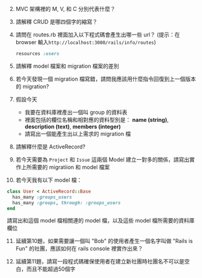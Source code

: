 2. MVC 架構裡的 M, V, 和 C 分別代表什麼？ 

3. 請解釋 CRUD 是哪四個字的縮寫？  

4. 請問在 routes.rb 裡面加入以下程式碼會產生出哪一些 url？ (提示：在 browser 輸入```http://localhost:3000/rails/info/routes```)
	```ruby
	resources :users
	```
5. 請解釋 model 檔案和 migration 檔案的差別

6. 若今天發現一個 migration 檔寫錯，請問我應該用什麼指令回復到上一個版本的 migration? 

7. 假設今天
	* 我要在資料庫裡產出一個叫 group 的資料表
	* 裡面包括的欄位名稱和相對應的資料型別是： 
		**name (string)**,
		**description (text)**,
		**members (integer)**
    * 請寫出一個能產生出以上需求的 migration 檔

8. 請解釋什麼是 ActiveRecord? 

9. 若今天需要為 ```Project``` 和 ```Issue``` 這兩個 Model 建立一對多的關係，請寫出實作上所需要的 migratiion 和 model 檔案 

10. 若今天我有以下 model 檔：

  ```ruby
  class User < ActiveRecord::Base
    has_many :groups_users
    has_many :groups, through: :groups_users 
  end
  ```

  請寫出和這個 model 檔相關連的 model 檔，以及這些 model 檔所需要的資料庫欄位

11. 延續第10題，如果需要讓一個叫 "Bob" 的使用者產生一個名字叫做 "Rails is Fun" 的社團，應該如何在 rails console 裡實作出來？

12. 延續第11題，請寫一段程式碼確保使用者在建立新社團時社團名不可以是空白，而且不能超過50個字
